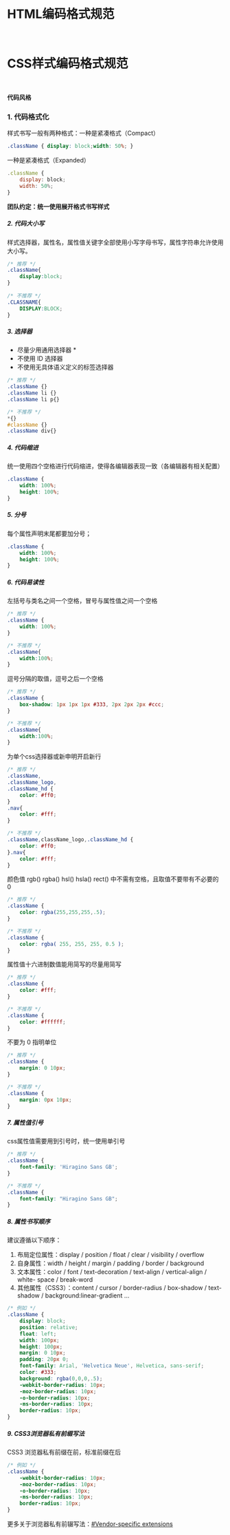 # HTML编码格式规范
<br />

# CSS样式编码格式规范
<br />

**代码风格**

### 1. 代码格式化

样式书写一般有两种格式：一种是紧凑格式（Compact）
```css
.className { display: block;width: 50%; }
```
一种是紧凑格式（Expanded）
```javascript
.className {
    display: block;
    width: 50%;
}
```
**团队约定：统一使用展开格式书写样式**

##### 2. 代码大小写

样式选择器，属性名，属性值关键字全部使用小写字母书写，属性字符串允许使用大小写。
```css
/* 推荐 */
.className{
	display:block;
}
	
/* 不推荐 */
.CLASSNAME{
	DISPLAY:BLOCK;
}
```

##### 3. 选择器

- 尽量少用通用选择器 *
- 不使用 ID 选择器
- 不使用无具体语义定义的标签选择器
```css
/* 推荐 */
.className {}
.className li {}
.className li p{}

/* 不推荐 */
*{}
#className {}
.className div{}
```

##### 4. 代码缩进

统一使用四个空格进行代码缩进，使得各编辑器表现一致（各编辑器有相关配置）
```css
.className {
    width: 100%;
    height: 100%;
}
```

##### 5. 分号

每个属性声明末尾都要加分号；
```css
.className {
    width: 100%;
    height: 100%;
}
```

##### 6. 代码易读性

左括号与类名之间一个空格，冒号与属性值之间一个空格
```css
/* 推荐 */
.className {
    width: 100%;
}

/* 不推荐 */
.className{
    width:100%;
}
```

逗号分隔的取值，逗号之后一个空格
```css
/* 推荐 */
.className {
    box-shadow: 1px 1px 1px #333, 2px 2px 2px #ccc;
}

/* 不推荐 */
.className{
    width:100%;
}
```

为单个css选择器或新申明开启新行
```css
/* 推荐 */
.className, 
.className_logo, 
.className_hd {
    color: #ff0;
}
.nav{
    color: #fff;
}

/* 不推荐 */
.className,className_logo,.className_hd {
    color: #ff0;
}.nav{
    color: #fff;
}
```

颜色值 rgb() rgba() hsl() hsla() rect() 中不需有空格，且取值不要带有不必要的 0
```css
/* 推荐 */
.className {
    color: rgba(255,255,255,.5);
}

/* 不推荐 */
.className {
    color: rgba( 255, 255, 255, 0.5 );
}
```

属性值十六进制数值能用简写的尽量用简写
```css
/* 推荐 */
.className {
    color: #fff;
}

/* 不推荐 */
.className {
    color: #ffffff;
}
```

不要为 0 指明单位
```css
/* 推荐 */
.className {
    margin: 0 10px;
}

/* 不推荐 */
.className {
    margin: 0px 10px;
}
```

##### 7. 属性值引号

css属性值需要用到引号时，统一使用单引号
```css
/* 推荐 */
.className {
    font-family: 'Hiragino Sans GB';
}

/* 不推荐 */
.className {
    font-family: "Hiragino Sans GB";
}
```

##### 8. 属性书写顺序

建议遵循以下顺序：
1. 布局定位属性：display / position / float / clear / visibility / overflow
2. 自身属性：width / height / margin / padding / border / background
3. 文本属性：color / font / text-decoration / text-align / vertical-align / white- space / break-word
4. 其他属性（CSS3）：content / cursor / border-radius / box-shadow / text-shadow / background:linear-gradient …
```css
/* 例如 */
.className {
    display: block;
    position: relative;
    float: left;
    width: 100px;
    height: 100px;
    margin: 0 10px;
    padding: 20px 0;
    font-family: Arial, 'Helvetica Neue', Helvetica, sans-serif;
    color: #333;
    background: rgba(0,0,0,.5);
    -webkit-border-radius: 10px;
    -moz-border-radius: 10px;
    -o-border-radius: 10px;
    -ms-border-radius: 10px;
    border-radius: 10px;
}
```

##### 9. CSS3浏览器私有前缀写法

CSS3 浏览器私有前缀在前，标准前缀在后
```css
/* 例如 */
.className {
    -webkit-border-radius: 10px;
    -moz-border-radius: 10px;
    -o-border-radius: 10px;
    -ms-border-radius: 10px;
    border-radius: 10px;
}
```
更多关于浏览器私有前辍写法：<a href="https://www.zhihu.com/question/21387264" target="_blank">#Vendor-specific extensions</a>

